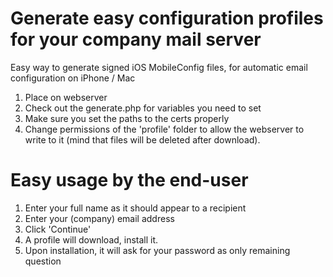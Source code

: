 # Generate easy configuration profiles for your company mail server
Easy way to generate signed iOS MobileConfig files, for automatic email configuration on iPhone / Mac

1. Place on webserver
2. Check out the generate.php for variables you need to set
3. Make sure you set the paths to the certs properly
4. Change permissions of the 'profile' folder to allow the webserver to write to it (mind that files will be deleted after download).

# Easy usage by the end-user
1. Enter your full name as it should appear to a recipient
2. Enter your (company) email address
3. Click 'Continue'
4. A profile will download, install it. 
5. Upon installation, it will ask for your password as only remaining question
